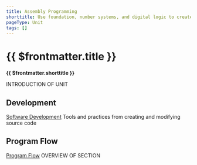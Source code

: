 ```yaml
---
title: Assembly Programming
shorttitle: Use foundation, number systems, and digital logic to create and run low-level assembly programs
pageType: Unit
tags: []
---
```


# {{ $frontmatter.title }}
**{{ $frontmatter.shorttitle }}**

INTRODUCTION OF UNIT

## Development
[Software Development](./Development)
Tools and practices from creating and modifying source code

## Program Flow
[Program Flow](./ProgramFlow)
OVERVIEW OF SECTION